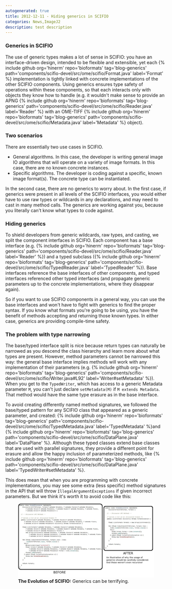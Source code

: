 ```yaml
---
autogenerated: true
title: 2012-12-11 - Hiding generics in SCIFIO
categories: News,ImageJ2
description: test description
---
```


### Generics in SCIFIO

The use of generic types makes a lot of sense in SCIFIO: you have an interface-driven design, intended to be flexible and extensible, yet each {% include github org='hinerm' repo='bioformats' tag='blog-generics' path='components/scifio-devel/src/ome/scifio/Format.java' label='Format' %} implementation is tightly linked with concrete implementations of the other SCIFIO components. Using generics ensures type safety of operations within these components, so that each interacts only with objects they know how to handle (e.g. it wouldn't make sense to provide an APNG {% include github org='hinerm' repo='bioformats' tag='blog-generics' path='components/scifio-devel/src/ome/scifio/Reader.java' label='Reader' %} with an OME-TIFF {% include github org='hinerm' repo='bioformats' tag='blog-generics' path='components/scifio-devel/src/ome/scifio/Metadata.java' label='Metadata' %} object).

### Two scenarios

There are essentially two use cases in SCIFIO.

-   General algorithms. In this case, the developer is writing general image IO algorithms that will operate on a variety of image formats. In this case, there are no known concrete instances.
-   Specific algorithms. The developer is coding against a specific, known image format(s). The concrete type can be instantiated.

In the second case, there are no generics to worry about. In the first case, if generics were present in all levels of the SCIFIO interfaces, you would either have to use raw types or wildcards in any declarations, and may need to cast in many method calls. The generics are working against you, because you literally can't know what types to code against.

### Hiding generics

To shield developers from generic wildcards, raw types, and casting, we split the component interfaces in SCIFIO. Each component has a base interface (e.g. {% include github org='hinerm' repo='bioformats' tag='blog-generics' path='components/scifio-devel/src/ome/scifio/Reader.java' label='Reader' %}) and a typed subclass ({% include github org='hinerm' repo='bioformats' tag='blog-generics' path='components/scifio-devel/src/ome/scifio/TypedReader.java' label='TypedReader' %}). Base interfaces reference the base interfaces of other components, and typed interfaces referenced other typed interfaces (and propagate generic parameters up to the concrete implementations, where they disappear again).

So if you want to use SCIFIO components in a general way, you can use the base interfaces and won't have to fight with generics to find the proper syntax. If you know what formats you're going to be using, you have the benefit of methods accepting and returning those known types. In either case, generics are providing compile-time safety.

### The problem with type narrowing

The base/typed interface split is nice because return types can naturally be narrowed as you descend the class hierarchy and learn more about what types are present. However, method parameters cannot be narrowed this way: the general base interface implies methods will work with any implementation of their parameters (e.g. {% include github org='hinerm' repo='bioformats' tag='blog-generics' path='components/scifio-devel/src/ome/scifio/Writer.java\#L92' label='Writer\#setMetadata' %}). When you get to the `TypedWriter`, which has access to a generic Metadata parameter `M`, you can't just declare `setMetadata(M)` if `M extends Metadata`. That method would have the same type erasure as in the base interface.

To avoid creating differently named method signatures, we followed the base/typed pattern for any SCIFIO class that appeared as a generic parameter, and created: {% include github org='hinerm' repo='bioformats' tag='blog-generics' path='components/scifio-devel/src/ome/scifio/TypedMetadata.java' label='TypedMetadata' %}and {% include github org='hinerm' repo='bioformats' tag='blog-generics' path='components/scifio-devel/src/ome/scifio/DataPlane.java' label='DataPlane' %}. Although these typed classes extend base classes that are used with parallel signatures, they provide a different point for erasure and allow the happy inclusion of parameterized methods, like {% include github org='hinerm' repo='bioformats' tag='blog-generics' path='components/scifio-devel/src/ome/scifio/DataPlane.java' label='TypedWriter\#setMetadata' %}.

This does mean that when you are programming with concrete implementations, you may see some extra (less specific) method signatures in the API that will throw `IllegalArgumentExceptions` if given incorrect parameters. But we think it's worth it to avoid code like this:

<figure><img src="/media/Terrifying-generics.jpg" title="The Evolution of SCIFIO: Generics can be terrifying." width="700" alt="The Evolution of SCIFIO: Generics can be terrifying." /><figcaption aria-hidden="true"><strong>The Evolution of SCIFIO:</strong> Generics can be terrifying.</figcaption></figure>

 
